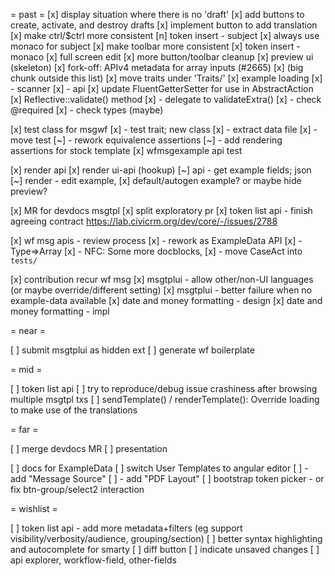 = past =
[x] display situation where there is no 'draft'
[x] add buttons to create, activate, and destroy drafts
[x] implement button to add translation
[x] make ctrl/$ctrl more consistent
[n] token insert - subject
[x] always use monaco for subject
[x] make toolbar more consistent
[x] token insert - monaco
[x] full screen edit
[x] more button/toolbar cleanup
[x] preview ui (skeleton)
[x] fork-off: APIv4 metadata for array inputs (#2665)
[x] (big chunk outside this list)
[x] move traits under 'Traits/'
[x] example loading
[x] - scanner
[x] - api
[x] update FluentGetterSetter for use in AbstractAction
[x] Reflective::validate() method
[x] - delegate to validateExtra()
[x] - check @required
[x] - check types (maybe)

[x] test class for msgwf
[x] - test trait; new class
[x] - extract data file
[x] - move test
[~] - rework equivalence assertions
[~] - add rendering assertions for stock template
[x] wfmsgexample api test

[x] render api
[x] render ui-api (hookup)
[~] api - get example fields; json
[~] render - edit example,
[x] default/autogen example? or maybe hide preview?

[x] MR for devdocs msgtpl
[x] split exploratory pr
[x] token list api - finish agreeing contract https://lab.civicrm.org/dev/core/-/issues/2788

[x] wf msg apis - review process
[x] - rework as ExampleData API
[x] - Type=>Array
[x] - NFC: Some more docblocks,
[x] - move CaseAct into `tests/`

[x] contribution recur wf msg
[x] msgtplui - allow other/non-UI languages (or maybe override/different setting)
[x] msgtplui - better failure when no example-data available
[x] date and money formatting - design
[x] date and money formatting - impl

= near =

[ ] submit msgtplui as hidden ext
[ ] generate wf boilerplate

= mid =

[ ] token list api
[ ] try to reproduce/debug issue crashiness after browsing multiple msgtpl txs
[ ] sendTemplate() / renderTemplate(): Override loading to make use of the translations

= far =

[ ] merge devdocs MR
[ ] presentation

[ ] docs for ExampleData
[ ] switch User Templates to angular editor
[ ] - add "Message Source"
[ ] - add "PDF Layout"
[ ] bootstrap token picker - or fix btn-group/select2 interaction

= wishlist =

[ ] token list api - add more metadata+filters (eg support visibility/verbosity/audience, grouping/section)
[ ] better syntax highlighting and autocomplete for smarty
[ ] diff button
[ ] indicate unsaved changes
[ ] api explorer, workflow-field, other-fields

